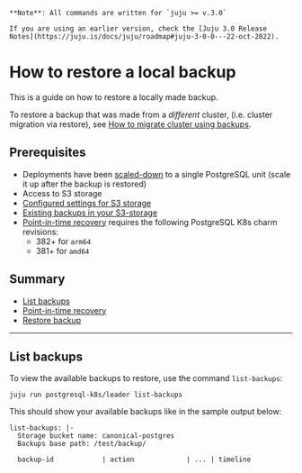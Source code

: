 


```{note}
**Note**: All commands are written for `juju >= v.3.0`

If you are using an earlier version, check the [Juju 3.0 Release Notes](https://juju.is/docs/juju/roadmap#juju-3-0-0---22-oct-2022).
```

# How to restore a local backup 

This is a guide on how to restore a locally made backup.

To restore a backup that was made from a *different* cluster, (i.e. cluster migration via restore), see [How to migrate cluster using backups](/).

## Prerequisites
- Deployments have been [scaled-down](/) to a single PostgreSQL unit (scale it up after the backup is restored)
- Access to S3 storage
- [Configured settings for S3 storage](/)
- [Existing backups in your S3-storage](/)
- [Point-in-time recovery](#point-in-time-recovery) requires the following PostgreSQL K8s charm revisions:
   - 382+ for `arm64`
  -  381+ for `amd64`

## Summary
* [List backups](#list-backups)
* [Point-in-time recovery](#point-in-time-recovery)
* [Restore backup](#restore-backup)

---

## List backups
To view the available backups to restore, use the command `list-backups`:
```text
juju run postgresql-k8s/leader list-backups
```

This should show your available backups like in the sample output below:
```text
list-backups: |-
  Storage bucket name: canonical-postgres
  Backups base path: /test/backup/

  backup-id            | action             | ... | timeline
